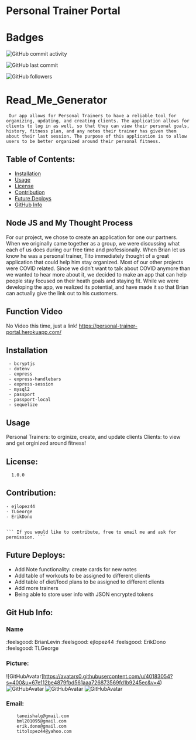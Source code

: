 # Personal Trainer Portal

# Badges

![GitHub commit activity](https://img.shields.io/github/commit-activity/m/BrianLevin/Personal-Trainer-Portal)

![GitHub last commit](https://img.shields.io/github/last-commit/BrianLevin/Personal-Trainer-Portal)

![GitHub followers](https://img.shields.io/github/followers/BrianLevin?style=social)


# Read_Me_Generator 

     Our app allows for Personal Trainers to have a reliable tool for organizing, updating, and creating clients. The application allows for clients to log in as well, so that they can view their personal goals, history, fitness plan, and any notes their trainer has given them about their last session. The purpose of this application is to allow users to be better organized around their personal fitness. 

## Table of Contents:

* [Installation](#Installation)
* [Usage](#Usage)
* [License](#License)
* [Contribution](#Contribution)
* [Future Deploys](#Future-Deploys)
* [GitHub Info](#GitHub-Info)



## Node JS and My Thought Process 

For our project, we chose to create an application for one our partners. When we originally came together as a group, we were discussing what each of us does during our free time and professionally. When Brian let us know he was a personal trainer, Tito immediately thought of a great application that could help him stay organized. Most of our other projects were COVID related. Since we didn’t want to talk about COVID anymore than we wanted to hear more about it, we decided to make an app that can help people stay focused on their heath goals and staying fit. While we were developing the app, we realized its potential, and have made it so that Brian can actually give the link out to his customers. 

## Function Video 

No Video this time, just a link! https://personal-trainer-portal.herokuapp.com/

## Installation

     - bcryptjs 
     - dotenv
     - express
     - express-handlebars
     - express-session
     - mysql2
     - passport
     - passport-local
     - sequelize 

## Usage
   
   Personal Trainers: to orginize, create, and update clients
   Clients: to view and get orginized around fitness! 

## License:

      1.0.0 

## Contribution:

    - ejlopez44
    - TLGeorge
    - ErikDono

    
    ``` If you would like to contribute, free to email me and ask for permission. ```


## Future Deploys:

- Add Note functionality: create cards for new notes
- Add table of workouts to be assigned to different clients
- Add table of diet/food plans to be assigned to different clients
- Add more trainers
- Being able to store user info with JSON encrypted tokens

   


## Git Hub Info:
### Name
    
  :feelsgood: BrianLevin
  :feelsgood: ejlopez44 
  :feelsgood: ErikDono
  :feelsgood: TLGeorge


### Picture:

![GitHubAvatar]https://avatars0.githubusercontent.com/u/40183054?s=400&u=67e112be4879fbd561aaa726873569fd1b9245ec&v=4)
![GitHubAvatar](https://avatars2.githubusercontent.com/u/60828138?s=400&u=c23902874c6b76dc93f6f200106b70bd0da7cd1f&v=4)
![GitHubAvatar](https://avatars3.githubusercontent.com/u/59715938?s=400&u=9c054f2c424cc9a24e4c8f2c76ea1e7d4c05ed90&v=4)
![GitHubAvatar](https://avatars2.githubusercontent.com/u/61159557?v=4) 

### Email:

        taneishalg@gmail.com
        bml201095@gmail.com
        erik.dono@gmail.com 
        titolopez44@yahoo.com

        